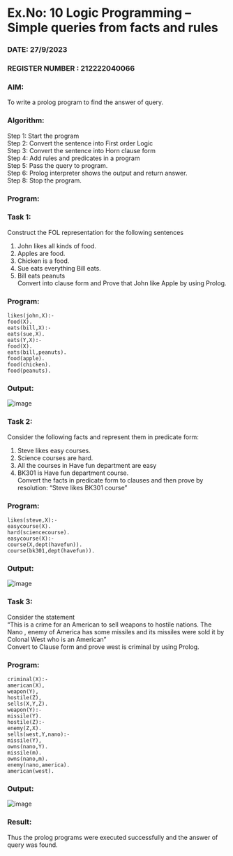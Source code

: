 # Ex.No: 10  Logic Programming –  Simple queries from facts and rules
### DATE:   27/9/2023                                                                         
### REGISTER NUMBER : 212222040066
### AIM: 
To write a prolog program to find the answer of query. 
###  Algorithm:
 Step 1: Start the program <br> 
 Step 2: Convert the sentence into First order Logic  <br> 
 Step 3:  Convert the sentence into Horn clause form  <br> 
 Step 4: Add rules and predicates in a program   <br> 
 Step 5:  Pass the query to program. <br> 
 Step 6: Prolog interpreter shows the output and return answer. <br> 
 Step 8:  Stop the program.
### Program:
### Task 1:
Construct the FOL representation for the following sentences <br> 
1.	John likes all kinds of food.  <br> 
2.	Apples are food.  <br> 
3.	Chicken is a food.  <br> 
4.	Sue eats everything Bill eats. <br> 
5.	 Bill eats peanuts  <br> 
   Convert into clause form and Prove that John like Apple by using Prolog. <br> 
### Program:
```
likes(john,X):-
food(X).
eats(bill,X):-
eats(sue,X).
eats(Y,X):-
food(X).
eats(bill,peanuts).
food(apple).
food(chicken).
food(peanuts).
```
### Output:
![image](https://github.com/HariHaranLK/AI_Lab_2023-24/assets/132996089/265dfcd5-b8f9-4583-a7e4-c07395814fbe)

### Task 2:
Consider the following facts and represent them in predicate form: <br>              
1.	Steve likes easy courses. <br> 
2.	Science courses are hard. <br> 
3. All the courses in Have fun department are easy <br> 
4. BK301 is Have fun department course.<br> 
Convert the facts in predicate form to clauses and then prove by resolution: “Steve likes BK301 course”<br> 

### Program:
```
likes(steve,X):-
easycourse(X).
hard(sciencecourse).
easycourse(X):-
course(X,dept(havefun)).
course(bk301,dept(havefun)).
```
### Output:

![image](https://github.com/HariHaranLK/AI_Lab_2023-24/assets/132996089/68e808e0-b60b-4e73-b09a-febe08ec33cf)

### Task 3:
Consider the statement <br> 
“This is a crime for an American to sell weapons to hostile nations. The Nano , enemy of America has some missiles and its missiles were sold it by Colonal West who is an American” <br> 
Convert to Clause form and prove west is criminal by using Prolog.<br> 
### Program:
```
criminal(X):-
american(X),
weapon(Y),
hostile(Z),
sells(X,Y,Z).
weapon(Y):-
missile(Y).
hostile(Z):-
enemy(Z,X).
sells(west,Y,nano):-
missile(Y),
owns(nano,Y).
missile(m).
owns(nano,m).
enemy(nano,america).
american(west).
```
### Output:

![image](https://github.com/HariHaranLK/AI_Lab_2023-24/assets/132996089/34a73218-408e-4dee-886f-3412361a19d9)

### Result:
Thus the prolog programs were executed successfully and the answer of query was found.
